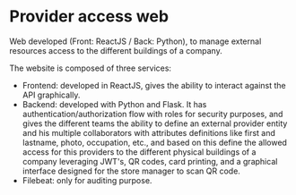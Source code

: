 # Provider access web

Web developed (Front: ReactJS / Back: Python), to manage external resources access to the different buildings of a company.

The website is composed of three services:
- Frontend: developed in ReactJS, gives the ability to interact against the API graphically.
- Backend: developed with Python and Flask. It has authentication/authorization flow with roles for security purposes, and gives the different teams the ability to define an external provider entity and his multiple collaborators with attributes definitions like first and lastname, photo, occupation, etc., and based on this define the allowed access for this providers to the different physical buildings of a company leveraging JWT's, QR codes, card printing, and a graphical interface designed for the store manager to scan QR code.
- Filebeat: only for auditing purpose.
